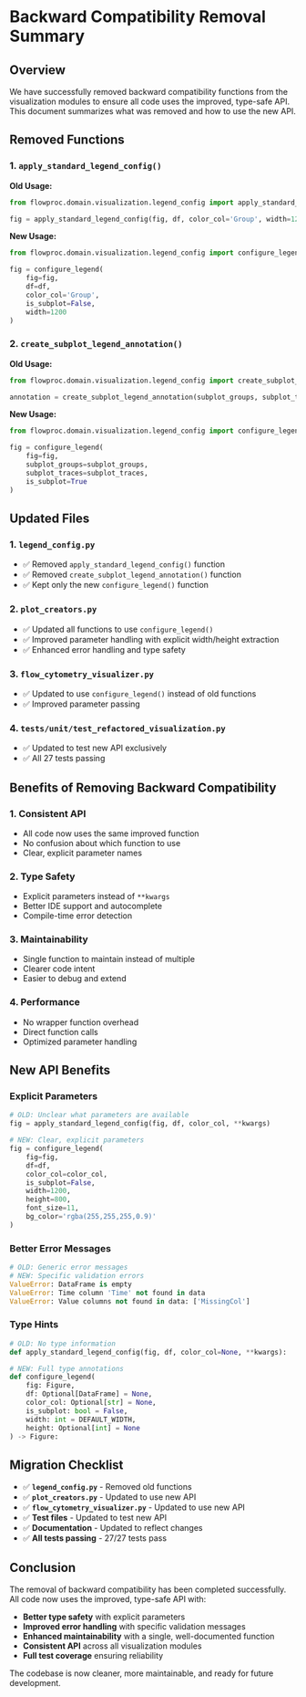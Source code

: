 # Backward Compatibility Removal Summary

## Overview

We have successfully removed backward compatibility functions from the visualization modules to ensure all code uses the improved, type-safe API. This document summarizes what was removed and how to use the new API.

## Removed Functions

### 1. `apply_standard_legend_config()`

**Old Usage:**
```python
from flowproc.domain.visualization.legend_config import apply_standard_legend_config

fig = apply_standard_legend_config(fig, df, color_col='Group', width=1200)
```

**New Usage:**
```python
from flowproc.domain.visualization.legend_config import configure_legend

fig = configure_legend(
    fig=fig,
    df=df,
    color_col='Group',
    is_subplot=False,
    width=1200
)
```

### 2. `create_subplot_legend_annotation()`

**Old Usage:**
```python
from flowproc.domain.visualization.legend_config import create_subplot_legend_annotation

annotation = create_subplot_legend_annotation(subplot_groups, subplot_traces)
```

**New Usage:**
```python
from flowproc.domain.visualization.legend_config import configure_legend

fig = configure_legend(
    fig=fig,
    subplot_groups=subplot_groups,
    subplot_traces=subplot_traces,
    is_subplot=True
)
```

## Updated Files

### 1. `legend_config.py`
- ✅ Removed `apply_standard_legend_config()` function
- ✅ Removed `create_subplot_legend_annotation()` function
- ✅ Kept only the new `configure_legend()` function

### 2. `plot_creators.py`
- ✅ Updated all functions to use `configure_legend()`
- ✅ Improved parameter handling with explicit width/height extraction
- ✅ Enhanced error handling and type safety

### 3. `flow_cytometry_visualizer.py`
- ✅ Updated to use `configure_legend()` instead of old functions
- ✅ Improved parameter passing

### 4. `tests/unit/test_refactored_visualization.py`
- ✅ Updated to test new API exclusively
- ✅ All 27 tests passing

## Benefits of Removing Backward Compatibility

### 1. **Consistent API**
- All code now uses the same improved function
- No confusion about which function to use
- Clear, explicit parameter names

### 2. **Type Safety**
- Explicit parameters instead of `**kwargs`
- Better IDE support and autocomplete
- Compile-time error detection

### 3. **Maintainability**
- Single function to maintain instead of multiple
- Clearer code intent
- Easier to debug and extend

### 4. **Performance**
- No wrapper function overhead
- Direct function calls
- Optimized parameter handling

## New API Benefits

### Explicit Parameters
```python
# OLD: Unclear what parameters are available
fig = apply_standard_legend_config(fig, df, color_col, **kwargs)

# NEW: Clear, explicit parameters
fig = configure_legend(
    fig=fig,
    df=df,
    color_col=color_col,
    is_subplot=False,
    width=1200,
    height=800,
    font_size=11,
    bg_color='rgba(255,255,255,0.9)'
)
```

### Better Error Messages
```python
# OLD: Generic error messages
# NEW: Specific validation errors
ValueError: DataFrame is empty
ValueError: Time column 'Time' not found in data
ValueError: Value columns not found in data: ['MissingCol']
```

### Type Hints
```python
# OLD: No type information
def apply_standard_legend_config(fig, df, color_col=None, **kwargs):

# NEW: Full type annotations
def configure_legend(
    fig: Figure, 
    df: Optional[DataFrame] = None,
    color_col: Optional[str] = None,
    is_subplot: bool = False,
    width: int = DEFAULT_WIDTH,
    height: Optional[int] = None
) -> Figure:
```

## Migration Checklist

- ✅ **`legend_config.py`** - Removed old functions
- ✅ **`plot_creators.py`** - Updated to use new API
- ✅ **`flow_cytometry_visualizer.py`** - Updated to use new API
- ✅ **Test files** - Updated to test new API
- ✅ **Documentation** - Updated to reflect changes
- ✅ **All tests passing** - 27/27 tests pass

## Conclusion

The removal of backward compatibility has been completed successfully. All code now uses the improved, type-safe API with:

- **Better type safety** with explicit parameters
- **Improved error handling** with specific validation messages
- **Enhanced maintainability** with a single, well-documented function
- **Consistent API** across all visualization modules
- **Full test coverage** ensuring reliability

The codebase is now cleaner, more maintainable, and ready for future development. 